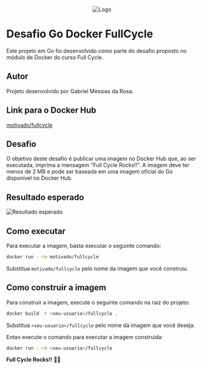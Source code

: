 <p align="center">
  <img  src="https://i.imgur.com/h5OViqG.png" alt="Logo">
</p>

# Desafio Go Docker FullCycle

 Este projeto em Go foi desenvolvido como parte do desafio proposto no módulo de Docker do curso Full Cycle. 

## Autor

 Projeto desenvolvido por Gabriel Messias da Rosa.

## Link para o Docker Hub
[motivado/fullcycle](https://hub.docker.com/r/motivado/fullcycle)

## Desafio

 O objetivo deste desafio é publicar uma imagem no Docker Hub que, ao ser executada, imprima a mensagem "Full Cycle Rocks!!". A imagem deve ter menos de 2 MB e pode ser baseada em uma imagem oficial do Go disponível no Docker Hub.

## Resultado esperado

![Resultado esperado](https://i.imgur.com/sPXXqh9.png)

## Como executar

Para executar a imagem, basta executar o seguinte comando:

```bash
docker run --rm motivado/fullcycle
```

Substitua `motivado/fullcycle` pelo nome da imagem que você construiu.

## Como construir a imagem

Para construir a imagem, execute o seguinte comando na raiz do projeto:

```bash
docker build -t <seu-usuario>/fullcycle .
```

Substitua `<seu-usuario>/fullcycle` pelo nome da imagem que você deseja.

Entao execute o comando para executar a imagem construida: 

```bash
docker run --rm <seu-usuario>/fullcycle
```

**Full Cycle Rocks!!** 🤘😎
